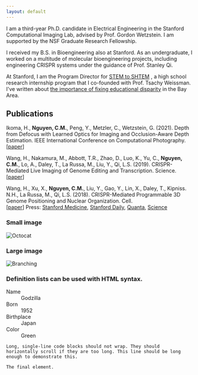 ```yaml
---
layout: default
---
```

I am a third-year Ph.D. candidate in Electrical Engineering in the Stanford Computational Imaging Lab, 
advised by Prof. Gordon Wetzstein. I am supported by the NSF Graduate Research Fellowship.

I received my B.S. in Bioengineering also at Stanford. As an undergraduate,
I worked on a multitude of molecular bioengineering projects,
including engineering CRISPR systems under the guidance of Prof. Stanley Qi.

At Stanford, I am the Program Director for [STEM to SHTEM](https://compression.stanford.edu/summer-internships-high-school-and-cc-students)
, a high school research internship program that I co-founded with Prof. Tsachy Weissman. I've written about 
[the importance of fixing educational disparity](https://ojs.stanford.edu/ojs/index.php/ce/article/view/1117/1112) in 
the Bay Area. 


## Publications
Ikoma, H., **Nguyen, C.M.**, Peng, Y., Metzler, C., Wetzstein, G. (2021). 
Depth from Defocus with Learned Optics for Imaging and Occlusion-Aware Depth Estimation. 
IEEE International Conference on Computational Photography.
[[paper](https://ieeexplore.ieee.org/document/9466261)]

Wang, H., Nakamura, M., Abbott, T.R., Zhao, D., Luo, K., Yu, C., **Nguyen, C.M.**, Lo, A., Daley, T., La Russa, M., Liu, Y., Qi, L.S. (2019). 
CRISPR-Mediated Live Imaging of Genome Editing and Transcription. Science.
[[paper](https://science.sciencemag.org/content/365/6459/1301.abstract)]

Wang, H., Xu, X., **Nguyen, C.M.**, Liu, Y., Gao, Y., Lin, X., Daley, T., Kipniss. N.H., La Russa, M., Qi, L.S. (2018). 
CRISPR-Mediated Programmable 3D Genome Positioning and Nuclear Organization. Cell.\
[[paper](https://www.cell.com/cell/fulltext/S0092-8674(18)31185-1?_returnURL=https%3A%2F%2Flinkinghub.elsevier.com%2Fretrieve%2Fpii%2FS0092867418311851%3Fshowall%3Dtrue)]
Press: [Stanford Medicine](https://med.stanford.edu/news/all-news/2018/10/researchers-modify-crispr-to-reorganize-genome.html),
 [Stanford Daily](https://www.stanforddaily.com/2018/10/12/stanford-researchers-develop-new-three-dimensional-crispr-technology/),
 [Quanta](https://www.quantamagazine.org/in-the-nucleus-genes-activity-might-depend-on-their-location-20181106/), 
 [Science](https://www.sciencemag.org/news/2018/10/moving-dna-different-part-nucleus-can-change-how-it-works)


### Small image

![Octocat](https://github.githubassets.com/images/icons/emoji/octocat.png)

### Large image

![Branching](https://guides.github.com/activities/hello-world/branching.png)


### Definition lists can be used with HTML syntax.

<dl>
<dt>Name</dt>
<dd>Godzilla</dd>
<dt>Born</dt>
<dd>1952</dd>
<dt>Birthplace</dt>
<dd>Japan</dd>
<dt>Color</dt>
<dd>Green</dd>
</dl>

```
Long, single-line code blocks should not wrap. They should horizontally scroll if they are too long. This line should be long enough to demonstrate this.
```

```
The final element.
```

